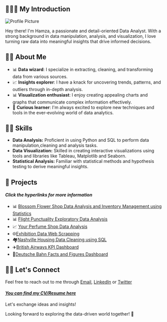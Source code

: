 ## 🙋🏻‍♂️ My Introduction 

![Profile Picture](https://media.licdn.com/dms/image/D4D16AQEMeZ6hRcufmw/profile-displaybackgroundimage-shrink_350_1400/0/1691317807963?e=1704326400&v=beta&t=Ih6gOa2pzaknLqy7jn37tn8Fz6VInrkVSiV5gWeGRPU)

Hey there! I'm Hamza, a passionate and detail-oriented Data Analyst. With a strong background in data manipulation, analysis, and visualization, I love turning raw data into meaningful insights that drive informed decisions.

## 👋🏻 About Me 

- 📊 **Data wizard**: I specialize in extracting, cleaning, and transforming data from various sources.
- 📈 **Insights explorer**: I have a knack for uncovering trends, patterns, and outliers through in-depth analysis.
- 📊 **Visualization enthusiast**: I enjoy creating appealing charts and graphs that communicate complex information effectively.
- 🧠 **Curious learner**: I'm always excited to explore new techniques and tools in the ever-evolving world of data analytics.

## 💪🏻 Skills 

- **Data Analysis:** Proficient in using Python and SQL to perform data manipulation,cleaning and analysis tasks.
- **Data Visualization:** Skilled in creating interactive visualizations using tools and libraries like Tableau, Matplotlib and Seaborn.
- **Statistical Analysis:** Familiar with statistical methods and hypothesis testing to derive meaningful insights.

## 📂 Projects
#### *Click the hyperlinks for more information*
- 📊 [Blossom Flower Shop Data Analysis and Inventory Management using Statistics](https://github.com/hamzaafzalv/Blossom_Flower_Shop)
- 📊 [Flight Punctuality Exploratory Data Analysis](https://github.com/hamzaafzalv/Flight_Punctuality_EDA)
- 📈 [Your Perfume Shop Data Analysis](https://github.com/hamzaafzalv/your_perfume_shop)
- 🌐[Exhibition Data Web Scrapping](https://github.com/hamzaafzalv/Exhibition_Web_Scrapping)
- 🏘️[Nashville Housing Data Cleaning using SQL](https://github.com/hamzaafzalv/SQL_Data_Cleaning_Nashville_Housing)
- ✈️[British Airways KPI Dashboard](https://github.com/hamzaafzalv/British_Airways_KPI_Dashboard)
- 🚅[Deutsche Bahn Facts and Figures Dashboard](https://github.com/hamzaafzalv/Deutsche_Bahn_Dashboard)

## 🤝🏻 Let's Connect
Feel free to reach out to me through [Email](emailto:hamza26afzal@gmail.com), [LinkedIn](https://www.linkedin.com/in/hamzaafzalv/) or [Twitter](https://twitter.com/hamzaav1) 
#### *[You can find my CV/Resume here](https://drive.google.com/file/d/19iCHiiEFhYFppNkKQNA_sSMmXVAgOqf6/view?usp=sharing)*
Let's exchange ideas and insights!

Looking forward to exploring the data-driven world together! 🚀

